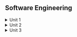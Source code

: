 ## Software Engineering
<details>
<summary>Unit 1</summary>

- Software 
  - Introduction
  - Characteristics
  - Components
  - Applications
  - Software Process Model
  - Software Development Life Cycle
- Models
  - Introduction
  - Waterfall Model
  - Spiral Model
  - Prototyping Model
- Software Poject Management
  - Introduction 
  - Concept
  - Components
- Metrics
  - Introduction
  - Role of metrics 
  - Types of Metrics
    - Product Metrics
    - Process Metrics
    - Project Metrics
  - Normalization of Metrics
    - Size Oriented Metrics
    - Function Oriented Metrics
- Measurement
  - Introduction
  - Principles of Measurement
    - Formulation
    - Colection
    - Analysis
    - Interpretation
    - Feedback 
  - Types of Measurement
    - Direct Measurement
    - Indirect Measurement
</details>

<details>
<summary>Unit 2</summary>

- Software Project Planning 
  - Objective
  - Guidelines
  - Process
  - Activities
  - Decomposition Techniques
  - Software Sizing
  - Problem Based Estimation
  - Cost estimation Model
  - COCOMO Model
  - The software Equation
- System Analysis
  - Introduction
  - Design
  - Principles of Structured Analysis
  - Requirement Analysis
  - Software requirement Specification
  - Entity Relationship Diagram
  - Data Dictionary
  - Notations Tables of Data Dictionary
</details>


<details>
<summary>Unit 3</summary>

- Software Design
  - Introduction
    - Mechanism to convert user requirements into sutable forms which helps the progrmmer in software coding and implementaion.
    - SRS documentaion into simple form (`design`).
    - Representing the clint's requirement. 
    - In `SDLC` phase Design is the first steps to move the consentration from problem domain to solution domain.
    - Elements of a System
      - **Architecture** : Flowchart
      - **Modules** : Focus on specific task like in sign up page username section is a kind of module that only takes the name of user. Password section takes the password. 
      - **Component** : Perform a perticular functionality like sign up page store the data of user in database. login page porvide permission to authorized user.
      - **Interface** : Connection of diffrent components and make a interface. eg: connection of components like signup page, login page, Home page, Product page, and Contact page makes the interface of a website.
      - **Data** : To manage the information of the system.
    - Levels of Software Design
      - **Interface Design :** UI/UX Design, Ignored Working of internal system like flow of data.
      - **Architecture Design :** Focused on flow of data from module to module and component to component. 
      - **Detailed Design :** Focused on flow of the data how modules intract with other modules and components eg: modules of login page provide data to the server that gives permission to access the home page components. 

  - Objective
    - **Correctness :** Correctly implemented.
    - **Understandability :** Easy to understand and implement.
    - **Efficiency :** consider-Resource,time & cost.
    - **Maintainability :** Easy to update & modify.
  - Principles
    - **Should not suffer from "Tunnel Vision" :** Not only focus on completing the process but also focus on other effects.
    - **Tracable to analysis model :** Easy to trace all the steps and follow all the software requirements to devlop high quality products.
    - **Should not "Reinvent the wheel" :** Don't create a thing that is already exist. It will increase the overall development.
    - **Accommodate Change :** Software should adjust there self according the user requirment.
    - **Quality :** During the evaluation of the design, the quality of the design needs to be checked and focused upon.
    - **Review to discover error :** During the evaluation of the design, check the comming error and improve it.
    - **Design is not coding and coding is not design :** Design means to implement the logical way to sovle the problem and coding means to use the programming language to solve the logic.
  - Concepts
    - **Abstraction :** Hidding the complex logic from user.
    - **Modularity :** To implement the complex component, partition the component into smaller modules each dealing with a single task.
    - **Architecture :** It acts as a software development blueprint and a flowchart.
    - **Refinement :** Refinement is removing impurities and improving the quality of something. It deals with identifying and correcting possible errors.
    - **Information and data hiding :** give permission to access the different module. eg: Permission like private(Restricated from outside class) and public(have access of any outside calss).
- Methodologies
  - Introduction
    - Understand the problem
    - Focused on User requirment
    - Defining overall system design
  - Data Design
    - how data will be stored, accessed, manipulated, and secured to meet the requirements of the software application.
    - **Data Modeling :** Conceptual representation of data entity, attributes, relationship within a system. eg: ERD (Entity relationship diagram). 
    - **Database design :** Converting conceptual representation of data itno a physical database. eg: tables,columns,data type etc.
    - **Data security and access :** To provide the access to the data accroding to the importance and also use retional database like NoSql.
  - Architectural Design
    - Over all stractural of a system deals with components, intrface and communication between the modules and components. Mainly focused on modularity,scalablity and maintainability.
    - **Component Identification :** Deal with componet and there functionality.
    - **Interface Design :** Deal with communication between components.
  - Procedural Design
    - Focused area system functionality and effciently.
    - **Algorithm Design :** Design specific algorithm for specific task.
    - **Coding :** Implement by programming language.
  - Object Oriented Concepts
    - Key aspact are modularity, code reuseablity and maintainability.
    - **Class :** Perform specific task.
    - **Object :** Define functionaliy of an component using diffrent classes.
    - **Inheritance :** Allow sub calsses to use the specification of parent class.
    - **Polymorphism :** Using same code for diffrent uses also.
- Testing
  - Testing Fundamentals
  - Priciples of testing fundamentals
  - Software Testability
  - Test Cases
  - Types of test cases
  - Unit testing
  - White Box Testing
  - Black Box Testing
  - Testing Strategies
    - Validation
    - Verification
    - Integration Testing 

</details>
